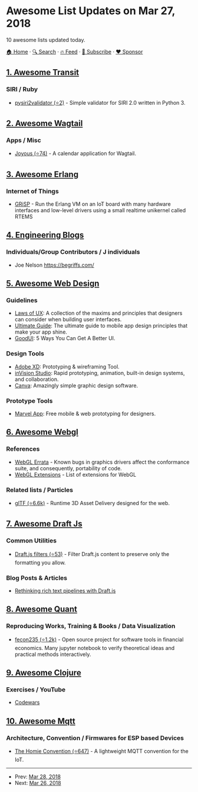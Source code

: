 # Awesome List Updates on Mar 27, 2018

10 awesome lists updated today.

[🏠 Home](/README.md) · [🔍 Search](https://www.trackawesomelist.com/search/) · [🔥 Feed](https://www.trackawesomelist.com/rss.xml) · [📮 Subscribe](https://trackawesomelist.us17.list-manage.com/subscribe?u=d2f0117aa829c83a63ec63c2f&id=36a103854c) · [❤️  Sponsor](https://github.com/sponsors/theowenyoung)



## [1. Awesome Transit](/content/CUTR-at-USF/awesome-transit/README.md)

### SIRI / Ruby

*   [pysiri2validator (⭐2)](https://github.com/laidig/pysiri2validator) - Simple validator for SIRI 2.0 written in Python 3.

## [2. Awesome Wagtail](/content/springload/awesome-wagtail/README.md)

### Apps / Misc

*   [Joyous (⭐74)](https://github.com/linuxsoftware/ls.joyous) - A calendar application for Wagtail.

## [3. Awesome Erlang](/content/drobakowski/awesome-erlang/README.md)

### Internet of Things

*   [GRiSP](https://grisp.org/) - Run the Erlang VM on an IoT board with many hardware interfaces and low-level drivers using a small realtime unikernel called RTEMS

## [4. Engineering Blogs](/content/kilimchoi/engineering-blogs/README.md)

### Individuals/Group Contributors / J individuals

*   Joe Nelson <https://begriffs.com/>

## [5. Awesome Web Design](/content/nicolesaidy/awesome-web-design/README.md)

### Guidelines

*   [Laws of UX](https://lawsofux.com/): A collection of the maxims and principles that designers can consider when building user interfaces.
*   [Ultimate Guide](https://www.moveoapps.com/ultimate-guide-to-mobile-app-design-principles): The ultimate guide to mobile app design principles that make your app shine.
*   [GoodUI](http://www.goodui.org/): 5 Ways You Can Get A Better UI.

### Design Tools

*   [Adobe XD](https://www.adobe.com/products/experience-design.html): Prototyping & wireframing Tool.
*   [inVision Studio](https://www.invisionapp.com/studio): Rapid prototyping, animation, built-in design systems, and collaboration.
*   [Canva](http://canva.com): Amazingly simple graphic design software.

### Prototype Tools

*   [Marvel App](https://marvelapp.com/): Free mobile & web prototyping for designers.

## [6. Awesome Webgl](/content/sjfricke/awesome-webgl/README.md)

### References

*   [WebGL Errata](https://www.khronos.org/webgl/wiki/Errata_to_the_WebGL_Specification) - Known bugs in graphics drivers affect the conformance suite, and consequently, portability of code.
*   [WebGL Extensions](https://www.khronos.org/registry/webgl/extensions/) - List of extensions for WebGL

### Related lists / Particles

*   [glTF (⭐6.6k)](https://github.com/KhronosGroup/glTF) - Runtime 3D Asset Delivery designed for the web.

## [7. Awesome Draft Js](/content/nikgraf/awesome-draft-js/README.md)

### Common Utilities

*   [Draft.js filters (⭐53)](https://github.com/thibaudcolas/draftjs-filters) - Filter Draft.js content to preserve only the formatting you allow.

### Blog Posts & Articles

*   [Rethinking rich text pipelines with Draft.js](https://wagtail.io/blog/rethinking-rich-text-pipelines-with-draft-js/)

## [8. Awesome Quant](/content/wilsonfreitas/awesome-quant/README.md)

### Reproducing Works, Training & Books / Data Visualization

*   [fecon235 (⭐1.2k)](https://github.com/rsvp/fecon235) - Open source project for software tools in financial economics. Many jupyter notebook to verify theoretical ideas and practical methods interactively.

## [9. Awesome Clojure](/content/razum2um/awesome-clojure/README.md)

### Exercises / YouTube

*   [Codewars](https://www.codewars.com/kata/search/clojure)

## [10. Awesome Mqtt](/content/hobbyquaker/awesome-mqtt/README.md)

### Architecture, Convention / Firmwares for ESP based Devices

*   [The Homie Convention (⭐647)](https://github.com/homieiot/convention) - A lightweight MQTT convention for the IoT.

---

- Prev: [Mar 28, 2018](/content/2018/03/28/README.md)
- Next: [Mar 26, 2018](/content/2018/03/26/README.md)